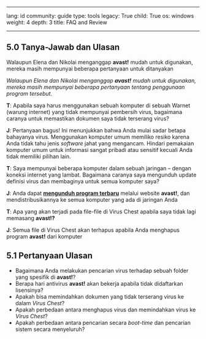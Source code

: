 

---

lang: id
community: guide
type: tools
legacy: True
child: True
os: windows
weight: 4
depth: 3
title: FAQ and Review 

---

## 5.0 Tanya-Jawab dan Ulasan ##

Walaupun Elena dan Nikolai menganggap **avast!** mudah untuk digunakan, mereka masih mempunyai beberapa pertanyaan untuk ditanyakan

<div class="background" markdown="1">

*Walaupun Elena dan Nikolai menganggap **avast!** mudah untuk digunakan, mereka masih mempunyai beberapa pertanyaan tentang penggunaan program tersebut.*

**T**: Apabila saya harus menggunakan sebuah komputer di sebuah Warnet (warung internet) yang tidak mempunyai pembersih virus, bagaimana caranya untuk memastikan dokumen saya tidak terserang virus?

**J**: Pertanyaan bagus! Ini menunjukkan bahwa Anda mulai sadar betapa bahayanya virus. Menggunakan komputer umum memiliko resiko karena Anda tidak tahu jenis *software* jahat yang mengancam. Hindari pemakaian komputer umum untuk informasi sangat pribadi atau sensitif kecuali Anda tidak memiliki pilihan lain.

**T**: Saya mempunyai beberapa komputer dalam sebuah jaringan – dengan koneksi internet yang lambat. Bagaimana caranya saya mengunduh update definisi virus dan membaginya untuk semua komputer saya?

**J**: Anda dapat [**mengunduh program terbaru**](http://www.avast.com/download-update) melalui website **avast!**, dan mendistribusikannya ke semua komputer yang ada di jaringan Anda

**T**: Apa yang akan terjadi pada file-file di Virus Chest apabila saya tidak lagi memasang **avast!?**

**J**: Semua file di Virus Chest akan terhapus apabila Anda menghapus program **avast!** dari komputer


</div>

## 5.1 Pertanyaan Ulasan ##

* Bagaimana Anda melakukan pencarian virus terhadap sebuah folder yang spesifik di **avast!**?
* Berapa hari antivirus **avast!** akan bekerja apabila tidak didaftarkan lisensinya?
* Apakah bisa memindahkan dokumen yang tidak terserang virus ke dalam *Virus Chest*?
* Apakah perbedaan antara menghapus virus dan memindahkan virus ke *Virus Chest*?
* Apakah perbedaan antara pencarian secara *boot-time* dan pencarian sistem secara menyeluruh?

